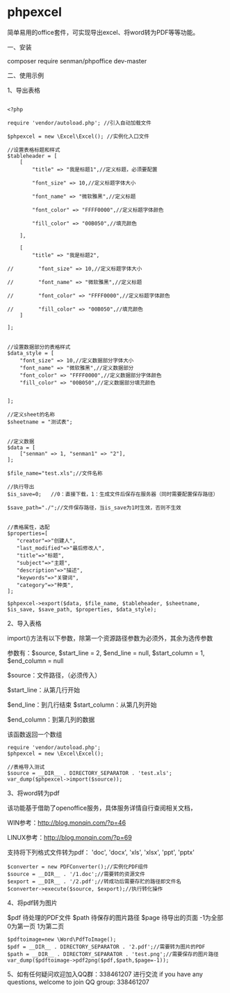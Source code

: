 # phpexcel

简单易用的office套件，可实现导出excel、将word转为PDF等等功能。

一、安装

composer require senman/phpoffice dev-master

二、使用示例


1、导出表格


```

<?php

require 'vendor/autoload.php'; //引入自动加载文件

$phpexcel = new \Excel\Excel(); //实例化入口文件

//设置表格标题和样式
$tableheader = [
    [
        "title" => "我是标题1",//定义标题，必须要配置
        
        "font_size" => 10,//定义标题字体大小
        
        "font_name" => "微软雅黑",//定义标题
        
        "font_color" => "FFFF0000",//定义标题字体颜色
        
        "fill_color" => "00B050",//填充颜色

    ],
    
    [
        "title" => "我是标题2",
        
//        "font_size" => 10,//定义标题字体大小

//        "font_name" => "微软雅黑",//定义标题

//        "font_color" => "FFFF0000",//定义标题字体颜色

//        "fill_color" => "00B050",//填充颜色
    ]

];


//设置数据部分的表格样式
$data_style = [
    "font_size" => 10,//定义数据部分字体大小
    "font_name" => "微软雅黑",//定义数据部分
    "font_color" => "FFFF0000",//定义数据部分字体颜色
    "fill_color" => "00B050",//定义数据部分填充颜色


];

//定义sheet的名称
$sheetname = "测试表";


//定义数据
$data = [
    ["senman" => 1, "senman1" => "2"],
];

$file_name="test.xls";//文件名称

//执行导出
$is_save=0;   //0：直接下载，1：生成文件后保存在服务器（同时需要配置保存路径）

$save_path="./";//文件保存路径，当is_save为1时生效，否则不生效


//表格属性，选配
$properties=[
   "creator"=>"创建人",
   "last_modified"=>"最后修改人",
   "title"=>"标题",
   "subject"=>"主题",
   "description"=>"描述",
   "keywords"=>"关键词",
   "category"=>"种类",
];

$phpexcel->export($data, $file_name, $tableheader, $sheetname, $is_save, $save_path, $properties, $data_style);

```

2、导入表格

import()方法有以下参数，除第一个资源路径参数为必须外，其余为选传参数

参数有：$source, $start_line = 2, $end_line = null, $start_column = 1, $end_column = null

$source：文件路径，（必须传入）

$start_line：从第几行开始

$end_line：到几行结束
$start_column：从第几列开始

$end_column：到第几列的数据

该函数返回一个数组
```
require 'vendor/autoload.php';
$phpexcel = new \Excel\Excel();

//表格导入测试
$source = __DIR__ . DIRECTORY_SEPARATOR . 'test.xls';
var_dump($phpexcel->import($source));

```
3、将word转为pdf

该功能基于借助了openoffice服务，具体服务详情自行查阅相关文档，

WIN参考：http://blog.monqin.com/?p=46

LINUX参考：http://blog.monqin.com/?p=69

支持将下列格式文件转为pdf：
'doc', 'docx', 'xls', 'xlsx', 'ppt', 'pptx'

```
$converter = new PDFConverter();//实例化PDF组件
$source = __DIR__ . '/1.doc';//需要转的资源文件
$export = __DIR__ . '/2.pdf';//转成功后需要存贮的路径即文件名
$converter->execute($source, $export);//执行转化操作

```
4、将pdf转为图片

 $pdf  待处理的PDF文件
 $path 待保存的图片路径
 $page 待导出的页面 -1为全部 0为第一页 1为第二页

```
$pdftoimage=new \Word\PdfToImage();
$pdf = __DIR__ . DIRECTORY_SEPARATOR . '2.pdf';//需要转为图片的PDF
$path = __DIR__ . DIRECTORY_SEPARATOR . 'test.png';//需要保存的图片路径
var_dump($pdftoimage->pdf2png($pdf,$path,$page=-1));
```


5、如有任何疑问欢迎加入QQ群：338461207 进行交流
if you have any questions, welcome to join QQ group: 338461207